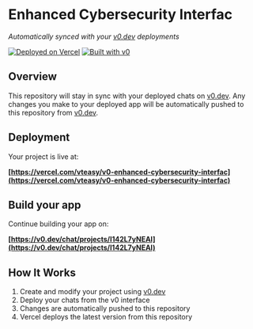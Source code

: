 # Enhanced Cybersecurity Interfac

*Automatically synced with your [v0.dev](https://v0.dev) deployments*

[![Deployed on Vercel](https://img.shields.io/badge/Deployed%20on-Vercel-black?style=for-the-badge&logo=vercel)](https://vercel.com/vteasy/v0-enhanced-cybersecurity-interfac)
[![Built with v0](https://img.shields.io/badge/Built%20with-v0.dev-black?style=for-the-badge)](https://v0.dev/chat/projects/I142L7yNEAl)

## Overview

This repository will stay in sync with your deployed chats on [v0.dev](https://v0.dev).
Any changes you make to your deployed app will be automatically pushed to this repository from [v0.dev](https://v0.dev).

## Deployment

Your project is live at:

**[https://vercel.com/vteasy/v0-enhanced-cybersecurity-interfac](https://vercel.com/vteasy/v0-enhanced-cybersecurity-interfac)**

## Build your app

Continue building your app on:

**[https://v0.dev/chat/projects/I142L7yNEAl](https://v0.dev/chat/projects/I142L7yNEAl)**

## How It Works

1. Create and modify your project using [v0.dev](https://v0.dev)
2. Deploy your chats from the v0 interface
3. Changes are automatically pushed to this repository
4. Vercel deploys the latest version from this repository
